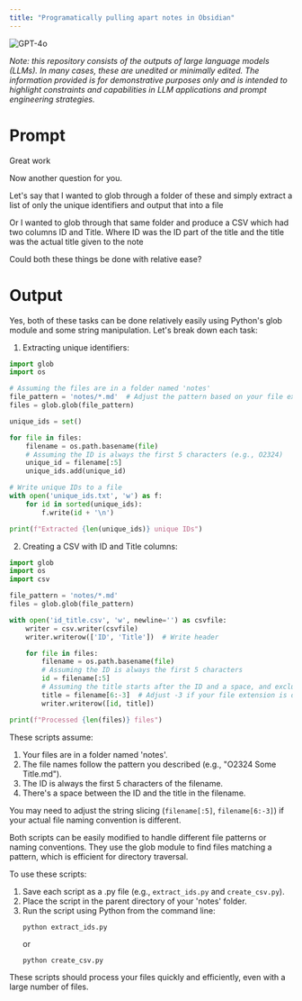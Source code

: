 ```yaml
---
title: "Programatically pulling apart notes in Obsidian"
---
```

![GPT-4o](https://img.shields.io/badge/GPT--4o-3333FF?style=for-the-badge&logo=openai&logoColor=white)



*Note: this repository consists of the outputs of large language models (LLMs). In many cases, these are unedited or minimally edited. The information provided is for demonstrative purposes only and is intended to highlight constraints and capabilities in LLM applications and prompt engineering strategies.*


# Prompt

Great work

Now another question for you.

Let's say that I wanted to glob through a folder of these and simply extract a list of only the unique identifiers and output that into a file

Or I wanted to glob through that same folder and produce a CSV which had two columns ID and Title. Where ID was the ID part of the title and the title was the actual title given to the note

Could both these things be done with relative ease?

# Output

Yes, both of these tasks can be done relatively easily using Python's glob module and some string manipulation. Let's break down each task:

1. Extracting unique identifiers:

```python
import glob
import os

# Assuming the files are in a folder named 'notes'
file_pattern = 'notes/*.md'  # Adjust the pattern based on your file extension
files = glob.glob(file_pattern)

unique_ids = set()

for file in files:
    filename = os.path.basename(file)
    # Assuming the ID is always the first 5 characters (e.g., O2324)
    unique_id = filename[:5]
    unique_ids.add(unique_id)

# Write unique IDs to a file
with open('unique_ids.txt', 'w') as f:
    for id in sorted(unique_ids):
        f.write(id + '\n')

print(f"Extracted {len(unique_ids)} unique IDs")
```

2. Creating a CSV with ID and Title columns:

```python
import glob
import os
import csv

file_pattern = 'notes/*.md'
files = glob.glob(file_pattern)

with open('id_title.csv', 'w', newline='') as csvfile:
    writer = csv.writer(csvfile)
    writer.writerow(['ID', 'Title'])  # Write header

    for file in files:
        filename = os.path.basename(file)
        # Assuming the ID is always the first 5 characters
        id = filename[:5]
        # Assuming the title starts after the ID and a space, and excludes the file extension
        title = filename[6:-3]  # Adjust -3 if your file extension is different
        writer.writerow([id, title])

print(f"Processed {len(files)} files")
```

These scripts assume:
1. Your files are in a folder named 'notes'.
2. The file names follow the pattern you described (e.g., "O2324 Some Title.md").
3. The ID is always the first 5 characters of the filename.
4. There's a space between the ID and the title in the filename.

You may need to adjust the string slicing (`filename[:5]`, `filename[6:-3]`) if your actual file naming convention is different.

Both scripts can be easily modified to handle different file patterns or naming conventions. They use the glob module to find files matching a pattern, which is efficient for directory traversal.

To use these scripts:
1. Save each script as a .py file (e.g., `extract_ids.py` and `create_csv.py`).
2. Place the script in the parent directory of your 'notes' folder.
3. Run the script using Python from the command line:
   ```
   python extract_ids.py
   ```
   or
   ```
   python create_csv.py
   ```

These scripts should process your files quickly and efficiently, even with a large number of files.
 